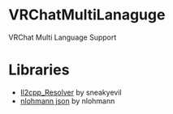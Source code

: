 # VRChatMultiLanaguge
VRChat Multi Language Support

# Libraries
 - [Il2cpp_Resolver](https://github.com/sneakyevilSK/IL2CPP_Resolver "Il2cppResolver") by sneakyevil
 - [nlohmann json](https://github.com/nlohmann/json "nlohmann json") by nlohmann
